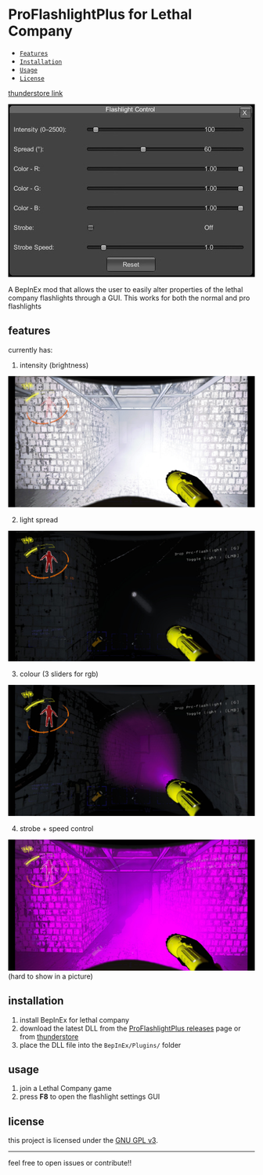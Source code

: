 # ProFlashlightPlus for Lethal Company

- [`Features`](#features)
- [`Installation`](#installation)
- [`Usage`](#usage)
- [`License`](#license)

[thunderstore link](https://thunderstore.io/c/lethal-company/p/vegemike/ProFlashlightPlus/)

![img1](ProFlashlightPlus/imgs/pic%20(1).jpg)

A BepInEx mod that allows the user to easily alter properties of the lethal company flashlights through a GUI.
This works for both the normal and pro flashlights

## features
currently has:
1. intensity (brightness)

![img1](ProFlashlightPlus/imgs/pic%20(5).jpg)



2. light spread
   
![img6](ProFlashlightPlus/imgs/pic%20(6).jpg)



3. colour (3 sliders for rgb)
   
![img2](ProFlashlightPlus/imgs/pic%20(2).jpg)



4. strobe + speed control
   
![img2](ProFlashlightPlus/imgs/pic%20(4).jpg) (hard to show in a picture)



## installation

1. install BepInEx for lethal company
2. download the latest DLL from the [ProFlashlightPlus releases](https://github.com/vegemike/ProFlashlightPlus/releases/latest) page or from [thunderstore](https://thunderstore.io/c/lethal-company/p/vegemike/ProFlashlightPlus/)
3. place the DLL file into the `BepInEx/Plugins/` folder

## usage

1. join a Lethal Company game
2. press **F8** to open the flashlight settings GUI


## license
this project is licensed under the [GNU GPL v3](LICENSE).  

---


feel free to open issues or contribute!!


